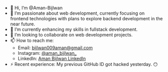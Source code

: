 - 👋 Hi, I’m @Aman-Bijlwan
- 👀 I’m passionate about web development, currently focusing on frontend technologies with plans to explore backend development in the near future.
- 🌱 I’m currently enhancing my skills in fullstack development.
- 💞️ I’m looking to collaborate on web development projects.
- 📫 How to reach me: 
  - Email: bijlwan009aman@gmail.com
  - Instagram: [@aman_bijlwan_](https://www.instagram.com/aman_bijlwan_/)
  - LinkedIn: [Aman Bijlwan LinkedIn](https://www.linkedin.com/in/aman-bijlwan-37a605295/)
- ⚡ Recent experience: My previous GitHub ID got hacked yesterday. 😶

<!---
Aman-Bijlwan/Aman-Bijlwan is a ✨ special ✨ repository because its `README.md` (this file) appears on your GitHub profile.
You can click the Preview link to take a look at your changes.
--->
